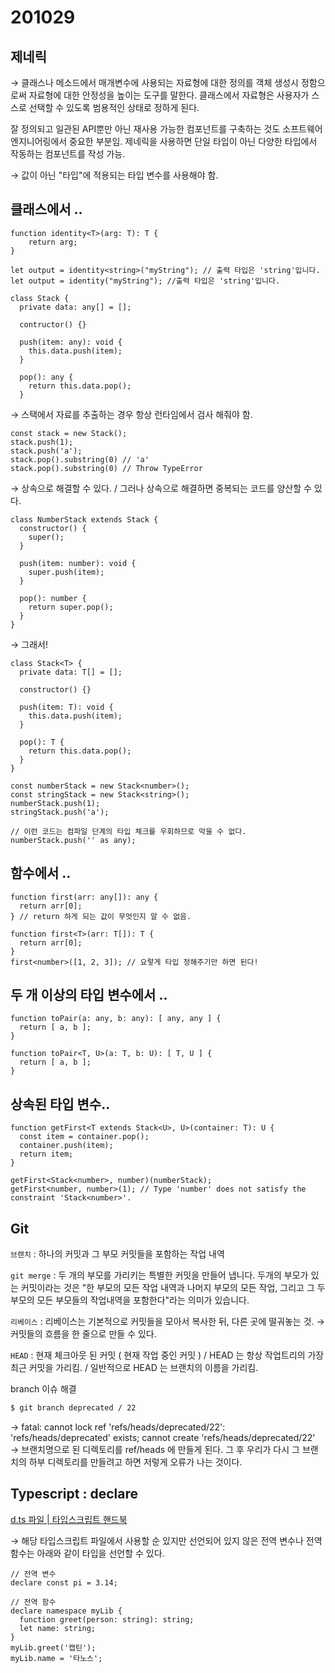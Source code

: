 # 201029

## 제네릭

→ 클래스나 메소드에서 매개변수에 사용되는 자료형에 대한 정의를 객체 생성시 정함으로써 자료형에 대한 안정성을 높이는 도구를 말한다. 클래스에서 자료형은 사용자가 스스로 선택할 수 있도록 범용적인 상태로 정하게 된다.

잘 정의되고 일관된 API뿐만 아닌 재사용 가능한 컴포넌트를 구축하는 것도 소프트웨어 엔지니어링에서 중요한 부분임.  제네릭을 사용하면 단일 타입이 아닌 다양한 타입에서 작동하는 컴포넌트를 작성 가능. 

→ 값이 아닌 "타입"에 적용되는 타입 변수를 사용해야 함.  

## 클래스에서 ..

```tsx
function identity<T>(arg: T): T {
    return arg;
}

let output = identity<string>("myString"); // 출력 타입은 'string'입니다.
let output = identity("myString"); //출력 타입은 'string'입니다.
```

```tsx
class Stack {
  private data: any[] = [];

  contructor() {}

  push(item: any): void {
    this.data.push(item);
  }

  pop(): any {
    return this.data.pop();
  }
```

→ 스택에서 자료를 추출하는 경우 항상 런타임에서 검사 해줘야 함. 

```tsx
const stack = new Stack();
stack.push(1);
stack.push('a');
stack.pop().substring(0) // 'a'
stack.pop().substring(0) // Throw TypeError
```

→ 상속으로 해결할 수 있다. / 그러나 상속으로 해결하면 중복되는 코드를 양산할 수 있다. 

```tsx
class NumberStack extends Stack {
  constructor() {
    super();
  }

  push(item: number): void {
    super.push(item);
  }

  pop(): number {
    return super.pop();
  }
}
```

→ 그래서! 

```tsx
class Stack<T> {
  private data: T[] = [];

  constructor() {}

  push(item: T): void {
    this.data.push(item);
  }

  pop(): T {
    return this.data.pop();
  }
}

const numberStack = new Stack<number>();
const stringStack = new Stack<string>();
numberStack.push(1);
stringStack.push('a');
```

```tsx
// 이런 코드는 컴파일 단계의 타입 체크를 우회하므로 막을 수 없다. 
numberStack.push('' as any); 
```

## 함수에서 ..

```tsx
function first(arr: any[]): any {
  return arr[0];
} // return 하게 되는 값이 무엇인지 알 수 없음.

function first<T>(arr: T[]): T {
  return arr[0];
}
first<number>([1, 2, 3]); // 요렇게 타입 정해주기만 하면 된다! 
```

## 두 개 이상의 타입 변수에서 ..

```tsx
function toPair(a: any, b: any): [ any, any ] {
  return [ a, b ];
}

function toPair<T, U>(a: T, b: U): [ T, U ] {
  return [ a, b ];
}
```

## 상속된 타입 변수..

```tsx
function getFirst<T extends Stack<U>, U>(container: T): U {
  const item = container.pop();
  container.push(item);
  return item;
}

getFirst<Stack<number>, number)(numberStack);
getFirst<number, number>(1); // Type 'number' does not satisfy the constraint 'Stack<number>'.
```

## Git

`브랜치` : 하나의 커밋과 그 부모 커밋들을 포함하는 작업 내역 

`git merge` : 두 개의 부모를 가리키는 특별한 커밋을 만들어 냅니다. 두개의 부모가 있는 커밋이라는 것은 "한 부모의 모든 작업 내역과 나머지 부모의 모든 작업, 그리고 그 두 부모의 모든 부모들의 작업내역을 포함한다"라는 의미가 있습니다.

`리베이스` : 리베이스는 기본적으로 커밋들을 모아서 복사한 뒤, 다른 곳에 떨궈놓는 것. → 커밋들의 흐름을 한 줄으로 만들 수 있다.  

`HEAD` : 현재 체크아웃 된 커밋 ( 현재 작업 중인 커밋 ) / HEAD 는 항상 작업트리의 가장 최근 커밋을 가리킴. / 일반적으로 HEAD 는 브랜치의 이름을 가리킴. 

branch 이슈 해결 

```bash
$ git branch deprecated / 22 
```

→ fatal: cannot lock ref 'refs/heads/deprecated/22': 'refs/heads/deprecated' exists; cannot create 'refs/heads/deprecated/22' → 브랜치명으로 된 디렉토리를 ref/heads 에 만들게 된다. 그 후 우리가 다시 그 브랜치의 하부 디렉토리를 만들려고 하면 저렇게 오류가 나는 것이다.

## Typescript : declare

[d.ts 파일 | 타입스크립트 핸드북](https://joshua1988.github.io/ts/usage/declaration.html#%ED%83%80%EC%9E%85%EC%8A%A4%ED%81%AC%EB%A6%BD%ED%8A%B8-%EC%84%A0%EC%96%B8-%ED%8C%8C%EC%9D%BC)

→ 해당 타입스크립트 파일에서 사용할 순 있지만 선언되어 있지 않은 전역 변수나 전역 함수는 아래와 같이 타입을 선언할 수 있다.

```tsx
// 전역 변수
declare const pi = 3.14;

// 전역 함수
declare namespace myLib {
  function greet(person: string): string;
  let name: string;
}
myLib.greet('캡틴');
myLib.name = '타노스';
```